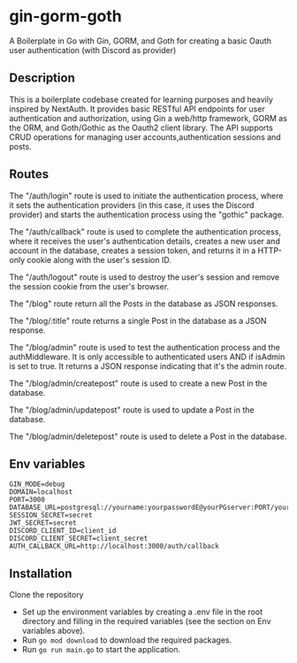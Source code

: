 # gin-gorm-goth
A Boilerplate in Go with Gin, GORM, and Goth for creating a basic Oauth user authentication (with Discord as provider)

## Description

This is a boilerplate codebase created for learning purposes and heavily inspired by NextAuth. It provides basic RESTful API endpoints for user authentication and authorization, using Gin a web/http framework, GORM as the ORM, and Goth/Gothic as the Oauth2 client library. The API supports CRUD operations for managing user accounts,authentication sessions and posts.

## Routes

The "/auth/login" route is used to initiate the authentication process, where it sets the authentication providers (in this case, it uses the Discord provider) and starts the authentication process using the "gothic" package.

The "/auth/callback" route is used to complete the authentication process, where it receives the user's authentication details, creates a new user and account in the database, creates a session token, and returns it in a HTTP-only cookie along with the user's session ID.

The "/auth/logout" route is used to destroy the user's session and remove the session cookie from the user's browser.

The "/blog" route return all the Posts in the database as JSON responses.

The "/blog/:title" route returns a single Post in the database as a JSON response.

The "/blog/admin" route is used to test the authentication process and the authMiddleware. It is only accessible to authenticated users AND if isAdmin is set to true. It returns a JSON response indicating that it's the admin route.

The "/blog/admin/createpost" route is used to create a new Post in the database. 

The "/blog/admin/updatepost" route is used to update a Post in the database.

The "/blog/admin/deletepost" route is used to delete a Post in the database.


## Env variables

```
GIN_MODE=debug
DOMAIN=localhost
PORT=3000
DATABASE_URL=postgresql://yourname:yourpasswordE@yourPGserver:PORT/yourdb
SESSION_SECRET=secret
JWT_SECRET=secret
DISCORD_CLIENT_ID=client_id
DISCORD_CLIENT_SECRET=client_secret
AUTH_CALLBACK_URL=http://localhost:3000/auth/callback

```

## Installation

Clone the repository

- Set up the environment variables by creating a .env file in the root directory and filling in the required variables (see the section on Env variables above).
- Run `go mod download` to download the required packages.
- Run `go run main.go` to start the application.